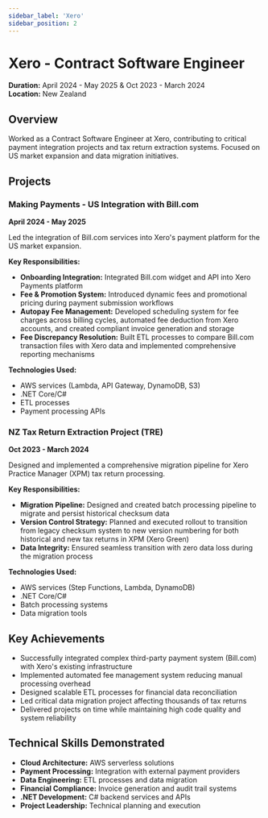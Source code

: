 ```yaml
---
sidebar_label: 'Xero'
sidebar_position: 2
---
```


# Xero - Contract Software Engineer

**Duration:** April 2024 - May 2025 & Oct 2023 - March 2024  
**Location:** New Zealand

## Overview

Worked as a Contract Software Engineer at Xero, contributing to critical payment integration projects and tax return extraction systems. Focused on US market expansion and data migration initiatives.

## Projects

### Making Payments - US Integration with Bill.com
**April 2024 - May 2025**

Led the integration of Bill.com services into Xero's payment platform for the US market expansion.

**Key Responsibilities:**
- **Onboarding Integration:** Integrated Bill.com widget and API into Xero Payments platform
- **Fee & Promotion System:** Introduced dynamic fees and promotional pricing during payment submission workflows
- **Autopay Fee Management:** Developed scheduling system for fee charges across billing cycles, automated fee deduction from Xero accounts, and created compliant invoice generation and storage
- **Fee Discrepancy Resolution:** Built ETL processes to compare Bill.com transaction files with Xero data and implemented comprehensive reporting mechanisms

**Technologies Used:**
- AWS services (Lambda, API Gateway, DynamoDB, S3)
- .NET Core/C#
- ETL processes
- Payment processing APIs

### NZ Tax Return Extraction Project (TRE)
**Oct 2023 - March 2024**

Designed and implemented a comprehensive migration pipeline for Xero Practice Manager (XPM) tax return processing.

**Key Responsibilities:**
- **Migration Pipeline:** Designed and created batch processing pipeline to migrate and persist historical checksum data
- **Version Control Strategy:** Planned and executed rollout to transition from legacy checksum system to new version numbering for both historical and new tax returns in XPM (Xero Green)
- **Data Integrity:** Ensured seamless transition with zero data loss during the migration process

**Technologies Used:**
- AWS services (Step Functions, Lambda, DynamoDB)
- .NET Core/C#
- Batch processing systems
- Data migration tools

## Key Achievements

- Successfully integrated complex third-party payment system (Bill.com) with Xero's existing infrastructure
- Implemented automated fee management system reducing manual processing overhead
- Designed scalable ETL processes for financial data reconciliation
- Led critical data migration project affecting thousands of tax returns
- Delivered projects on time while maintaining high code quality and system reliability

## Technical Skills Demonstrated

- **Cloud Architecture:** AWS serverless solutions
- **Payment Processing:** Integration with external payment providers
- **Data Engineering:** ETL processes and data migration
- **Financial Compliance:** Invoice generation and audit trail systems
- **.NET Development:** C# backend services and APIs
- **Project Leadership:** Technical planning and execution